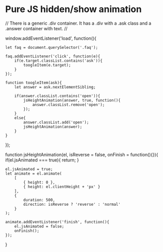 # Pure JS hidden/show animation

// There is a generic .div container. It has a .div with a .ask class and a .answer container with text. //

window.addEventListener('load', function(){

	let faq = document.querySelector('.faq');

	faq.addEventListener('click', function(e){
		if(e.target.classList.contains('ask')){
			toogleItem(e.target);
		}
	});

	function toogleItem(ask){
		let answer = ask.nextElementSibling;

		if(answer.classList.contains('open')){
			jsHeightAnimation(answer, true, function(){
				answer.classList.remove('open');
			});
		}
		else{
			answer.classList.add('open');
			jsHeightAnimation(answer);
		}
	}

});

function jsHeightAnimation(el, isReverse = false, onFinish = function(){}){
	if(el.jsAnimated === true){
		return;
	}

	el.jsAnimated = true;
	let animate = el.animate(
		[
			{ height: 0 },
			{ height: el.clientHeight + 'px' }
		], 
		{ 
			duration: 500,
			direction: isReverse ? 'reverse' : 'normal'
		}
	);

	animate.addEventListener('finish', function(){
		el.jsAnimated = false;
		onFinish();
	});
}

